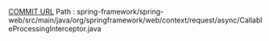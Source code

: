 [COMMIT URL](https://github.com/spring-projects/spring-framework/commit/f036ed639f95b64842aa0abe742cad26f37cc50b)
Path : spring-framework/spring-web/src/main/java/org/springframework/web/context/request/async/CallableProcessingInterceptor.java
